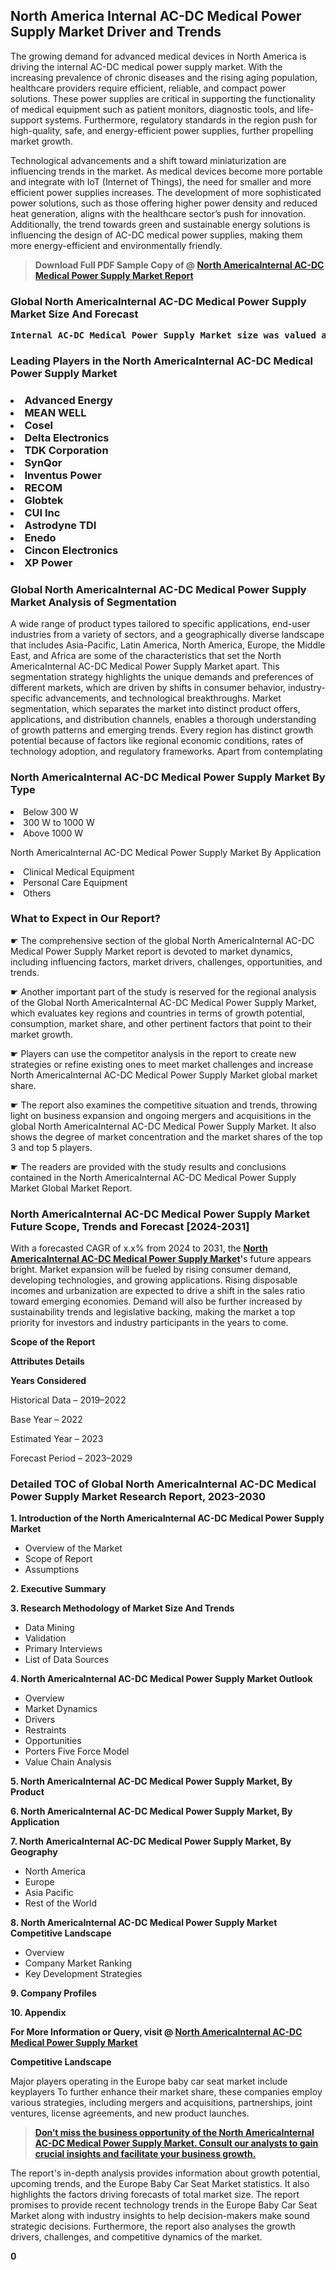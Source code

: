 <p> <h2>North America Internal AC-DC Medical Power Supply Market Driver and Trends</h2><p>The growing demand for advanced medical devices in North America is driving the internal AC-DC medical power supply market. With the increasing prevalence of chronic diseases and the rising aging population, healthcare providers require efficient, reliable, and compact power solutions. These power supplies are critical in supporting the functionality of medical equipment such as patient monitors, diagnostic tools, and life-support systems. Furthermore, regulatory standards in the region push for high-quality, safe, and energy-efficient power supplies, further propelling market growth.</p><p>Technological advancements and a shift toward miniaturization are influencing trends in the market. As medical devices become more portable and integrate with IoT (Internet of Things), the need for smaller and more efficient power supplies increases. The development of more sophisticated power solutions, such as those offering higher power density and reduced heat generation, aligns with the healthcare sector’s push for innovation. Additionally, the trend towards green and sustainable energy solutions is influencing the design of AC-DC medical power supplies, making them more energy-efficient and environmentally friendly.</p></p><blockquote id="" class=""><strong>Download Full PDF Sample Copy of @&nbsp;<a href="https://www.verifiedmarketreports.com/download-sample/?rid=470444&utm_source=GitHub-Jan&utm_medium=251" target="_blank">North AmericaInternal AC-DC Medical Power Supply Market Report</a>&nbsp;&nbsp;</strong></blockquote><h3 id="" class=""><strong>Global&nbsp;North AmericaInternal AC-DC Medical Power Supply Market Size And Forecast</strong></h3><pre class="reader-text-block__code-block"><strong>Internal AC-DC Medical Power Supply Market size was valued at USD 1.5 Billion in 2022 and is projected to reach USD 2.7 Billion by 2030, growing at a CAGR of 8.1% from 2024 to 2030.</strong></pre><h3 id="" class="">Leading Players in the&nbsp;North AmericaInternal AC-DC Medical Power Supply Market</h3><h3 class=""></Li><Li>Advanced Energy</Li><Li> MEAN WELL</Li><Li> Cosel</Li><Li> Delta Electronics</Li><Li> TDK Corporation</Li><Li> SynQor</Li><Li> Inventus Power</Li><Li> RECOM</Li><Li> Globtek</Li><Li> CUI Inc</Li><Li> Astrodyne TDI</Li><Li> Enedo</Li><Li> Cincon Electronics</Li><Li> XP Power</h3><h3 id="" class="">Global&nbsp;North AmericaInternal AC-DC Medical Power Supply Market Analysis of Segmentation</h3><p id="" class="">A wide range of product types tailored to specific applications, end-user industries from a variety of sectors, and a geographically diverse landscape that includes Asia-Pacific, Latin America, North America, Europe, the Middle East, and Africa are some of the characteristics that set the North AmericaInternal AC-DC Medical Power Supply Market apart. This segmentation strategy highlights the unique demands and preferences of different markets, which are driven by shifts in consumer behavior, industry-specific advancements, and technological breakthroughs. Market segmentation, which separates the market into distinct product offers, applications, and distribution channels, enables a thorough understanding of growth patterns and emerging trends. Every region has distinct growth potential because of factors like regional economic conditions, rates of technology adoption, and regulatory frameworks. Apart from contemplating</p><h3 id="" class="">North AmericaInternal AC-DC Medical Power Supply Market&nbsp;By Type</h3><p></Li><Li>Below 300 W</Li><Li> 300 W to 1000 W</Li><Li> Above 1000 W</p><div class="" data-test-id=""><p>North AmericaInternal AC-DC Medical Power Supply Market&nbsp;By Application</p></div><p class=""></Li><Li>Clinical Medical Equipment</Li><Li> Personal Care Equipment</Li><Li> Others</p><div class="" data-test-id=""><h3><span class="">What to Expect in Our Report?</span></h3></div><div class="" data-test-id=""><p><span class="">☛ The comprehensive section of the global North AmericaInternal AC-DC Medical Power Supply Market report is devoted to market dynamics, including influencing factors, market drivers, challenges, opportunities, and trends.</span></p></div><div class="" data-test-id=""><p><span class="">☛ Another important part of the study is reserved for the regional analysis of the Global North AmericaInternal AC-DC Medical Power Supply Market, which evaluates key regions and countries in terms of growth potential, consumption, market share, and other pertinent factors that point to their market growth.</span></p></div><div class="" data-test-id=""><p><span class="">☛ Players can use the competitor analysis in the report to create new strategies or refine existing ones to meet market challenges and increase North AmericaInternal AC-DC Medical Power Supply Market global market share.</span></p></div><div class="" data-test-id=""><p><span class="">☛ The report also examines the competitive situation and trends, throwing light on business expansion and ongoing mergers and acquisitions in the global North AmericaInternal AC-DC Medical Power Supply Market. It also shows the degree of market concentration and the market shares of the top 3 and top 5 players.</span></p></div><div class="" data-test-id=""><p><span class="">☛ The readers are provided with the study results and conclusions contained in the North AmericaInternal AC-DC Medical Power Supply Market Global Market Report.</span></p></div><div class="" data-test-id=""><h3><span class="">North AmericaInternal AC-DC Medical Power Supply Market Future Scope, Trends and Forecast [2024-2031]</span></h3></div><div class="" data-test-id=""><p><span class="">With a forecasted CAGR of x.x% from 2024 to 2031, the <strong><a href="https://www.verifiedmarketreports.com/download-sample/?rid=470444&utm_source=GitHub-Jan&utm_medium=251" target="_blank">North AmericaInternal AC-DC Medical Power Supply Market</a>'</strong>s future appears bright. Market expansion will be fueled by rising consumer demand, developing technologies, and growing applications. Rising disposable incomes and urbanization are expected to drive a shift in the sales ratio toward emerging economies. Demand will also be further increased by sustainability trends and legislative backing, making the market a top priority for investors and industry participants in the years to come.</span></p><p id="ember66" class="ember-view reader-text-block__paragraph"><strong>Scope of the Report</strong></p><p id="ember67" class="ember-view reader-text-block__paragraph"><strong>Attributes Details</strong></p><p id="ember68" class="ember-view reader-text-block__paragraph"><strong>Years Considered</strong></p><p id="ember69" class="ember-view reader-text-block__paragraph">Historical Data &ndash; 2019&ndash;2022</p><p id="ember70" class="ember-view reader-text-block__paragraph">Base Year &ndash; 2022</p><p id="ember71" class="ember-view reader-text-block__paragraph">Estimated Year &ndash; 2023</p><p id="ember72" class="ember-view reader-text-block__paragraph">Forecast Period &ndash; 2023&ndash;2029</p></div><h3 id="" class="">Detailed TOC of Global North AmericaInternal AC-DC Medical Power Supply Market Research Report, 2023-2030</h3><p id="" class=""><strong>1. Introduction of the North AmericaInternal AC-DC Medical Power Supply Market</strong></p><ul><li>Overview of the Market</li><li>Scope of Report</li><li>Assumptions</li></ul><p id="" class=""><strong>2. Executive Summary</strong></p><p id="" class=""><strong>3. Research Methodology of Market Size And Trends</strong></p><ul><li>Data Mining</li><li>Validation</li><li>Primary Interviews</li><li>List of Data Sources</li></ul><p id="" class=""><strong>4. North AmericaInternal AC-DC Medical Power Supply Market Outlook</strong></p><ul><li>Overview</li><li>Market Dynamics</li><li>Drivers</li><li>Restraints</li><li>Opportunities</li><li>Porters Five Force Model</li><li>Value Chain Analysis</li></ul><p id="" class=""><strong>5. North AmericaInternal AC-DC Medical Power Supply Market, By Product</strong></p><p id="" class=""><strong>6. North AmericaInternal AC-DC Medical Power Supply Market, By Application</strong></p><p id="" class=""><strong>7. North AmericaInternal AC-DC Medical Power Supply Market, By Geography</strong></p><ul><li>North America</li><li>Europe</li><li>Asia Pacific</li><li>Rest of the World</li></ul><p id="" class=""><strong>8. North AmericaInternal AC-DC Medical Power Supply Market Competitive Landscape</strong></p><ul><li>Overview</li><li>Company Market Ranking</li><li>Key Development Strategies</li></ul><p id="" class=""><strong>9. Company Profiles</strong></p><p id="" class=""><strong>10. Appendix</strong></p><p><strong>For More Information or Query, visit&nbsp;@ <a href="https://www.verifiedmarketreports.com/product/internal-ac-dc-medical-power-supply-market/" target="_blank">North AmericaInternal AC-DC Medical Power Supply Market</a></strong></p><p id="ember61" class="ember-view reader-text-block__paragraph"><strong>Competitive Landscape</strong></p><p id="ember62" class="ember-view reader-text-block__paragraph">Major players operating in the Europe baby car seat market include keyplayers To further enhance their market share, these companies employ various strategies, including mergers and acquisitions, partnerships, joint ventures, license agreements, and new product launches.</p><blockquote id="ember63" class="ember-view reader-text-block__blockquote"><strong><a href="https://www.verifiedmarketreports.com/download-sample/?rid=470444&utm_source=GitHub-Jan&utm_medium=251" target="_blank">Don&rsquo;t miss the business opportunity of the North AmericaInternal AC-DC Medical Power Supply Market. Consult our analysts to gain crucial insights and facilitate your business growth.</a></strong></blockquote><p id="ember64" class="ember-view reader-text-block__paragraph">The report's in-depth analysis provides information about growth potential, upcoming trends, and the Europe Baby Car Seat Market statistics. It also highlights the factors driving forecasts of total market size. The report promises to provide recent technology trends in the Europe Baby Car Seat Market along with industry insights to help decision-makers make sound strategic decisions. Furthermore, the report also analyses the growth drivers, challenges, and competitive dynamics of the market.</p><p class="ember-view reader-text-block__paragraph"><strong>0</strong></p>
